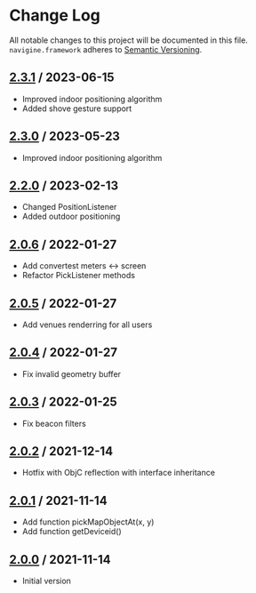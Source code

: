 # Change Log
All notable changes to this project will be documented in this file.
`navigine.framework` adheres to [Semantic Versioning](http://semver.org/).

## [2.3.1](https://github.com/Navigine/navigine_ios_framework/releases/tag/v.2.3.1) / 2023-06-15
* Improved indoor positioning algorithm
* Added shove gesture support

## [2.3.0](https://github.com/Navigine/navigine_ios_framework/releases/tag/v.2.3.0) / 2023-05-23
* Improved indoor positioning algorithm

## [2.2.0](https://github.com/Navigine/navigine_ios_framework/releases/tag/v.2.2.0) / 2023-02-13
* Changed PositionListener
* Added outdoor positioning

## [2.0.6](https://github.com/Navigine/navigine_ios_framework/releases/tag/v.2.0.6) / 2022-01-27
* Add convertest meters <-> screen
* Refactor PickListener methods

## [2.0.5](https://github.com/Navigine/navigine_ios_framework/releases/tag/v.2.0.5) / 2022-01-27
* Add venues renderring for all users

## [2.0.4](https://github.com/Navigine/navigine_ios_framework/releases/tag/v.2.0.4) / 2022-01-27
* Fix invalid geometry buffer

## [2.0.3](https://github.com/Navigine/navigine_ios_framework/releases/tag/v.2.0.3) / 2022-01-25
* Fix beacon filters

## [2.0.2](https://github.com/Navigine/navigine_ios_framework/releases/tag/v.2.0.2) / 2021-12-14
* Hotfix with ObjC reflection with interface inheritance

## [2.0.1](https://github.com/Navigine/navigine_ios_framework/releases/tag/v.2.0.1) / 2021-11-14
* Add function pickMapObjectAt(x, y)
* Add function getDeviceid()

## [2.0.0](https://github.com/Navigine/navigine_ios_framework/releases/tag/v.2.0.0) / 2021-11-14
* Initial version
